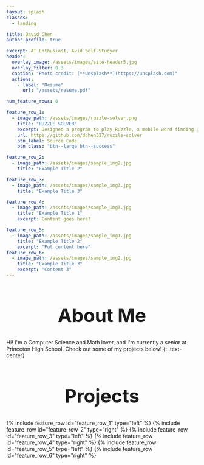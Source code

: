 ```yaml
---
layout: splash
classes:
  - landing

title: David Chen
author-profile: true

excerpt: AI Enthusiast, Avid Self-Studyer
header:
  overlay_image: /assets/images/site-header5.jpg
  overlay_filter: 0.3
  caption: "Photo credit: [**Unsplash**](https://unsplash.com)"
  actions:
    - label: "Resume"
      url: "/assets/resume.pdf"

num_feature_rows: 6

feature_row_1:
  - image_path: /assets/images/ruzzle-solver.png
    title: "RUZZLE SOLVER"
    excerpt: Designed a program to play Ruzzle, a mobile word finding game in a 4x4 grid. Utilized optical character recognition, custom trained models, graph theory, and Android automation.
    url: https://github.com/dchen327/ruzzle-solver
    btn_label: Source Code
    btn_class: "btn--large btn--success"

feature_row_2:
  - image_path: /assets/images/sample_img2.jpg
    title: "Example Title 2"

feature_row_3:
  - image_path: /assets/images/sample_img3.jpg
    title: "Example Title 3"

feature_row_4:
  - image_path: /assets/images/sample_img3.jpg
    title: "Example Title 1"
    excerpt: Content goes here?

feature_row_5:
  - image_path: /assets/images/sample_img1.jpg
    title: "Example Title 2"
    excerpt: "Put content here"
feature_row_6:
  - image_path: /assets/images/sample_img2.jpg
    title: "Example Title 3"
    excerpt: "Content 3"
---
```


<h1 id="About" style="font-size: 3.5em; text-align: center">About Me</h1>
Hi! I'm a Computer Science and Math lover, and I'm currently a senior at Princeton High School. Check out some of my projects below!
{: .text-center}
<h1 id="Projects" style="font-size: 3.5em; text-align: center">Projects</h1>
{% include feature_row id="feature_row_1" type="left" %}
{% include feature_row id="feature_row_2" type="right" %}
{% include feature_row id="feature_row_3" type="left" %}
{% include feature_row id="feature_row_4" type="right" %}
{% include feature_row id="feature_row_5" type="left" %}
{% include feature_row id="feature_row_6" type="right" %}
